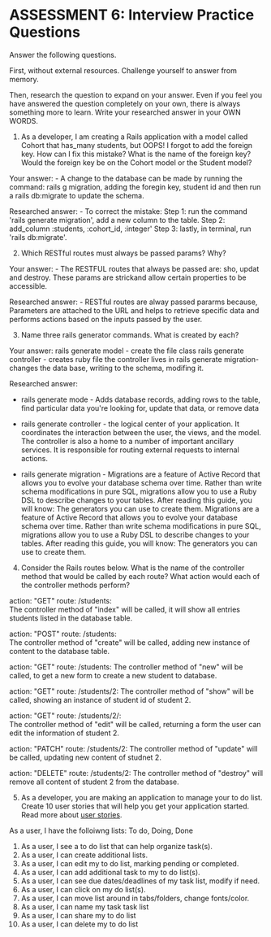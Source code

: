 # ASSESSMENT 6: Interview Practice Questions
Answer the following questions.

First, without external resources. Challenge yourself to answer from memory.

Then, research the question to expand on your answer. Even if you feel you have answered the question completely on your own, there is always something more to learn. Write your researched answer in your OWN WORDS.

1. As a developer, I am creating a Rails application with a model called Cohort that has_many students, but OOPS! I forgot to add the foreign key. How can I fix this mistake? What is the name of the foreign key? Would the foreign key be on the Cohort model or the Student model?

  Your answer: - A change to the database can be made by running the command: rails g migration, adding the foregin key, student id and then run a rails db:migrate to update the schema. 

  Researched answer: -  To correct the mistake: 
  Step 1: run the command 'rails generate migration', add a new column to the table.
  Step 2: add_column :students, :cohort_id, :integer'
  Step 3: lastly, in terminal, run  'rails db:migrate'.
  

2. Which RESTful routes must always be passed params? Why?

  Your answer: - The RESTFUL routes that always be passed are: sho, updat and destroy. These params are strickand allow certain properties to be accessible. 

  Researched answer: - RESTful routes are alway passed pararms because, Parameters are attached to the URL and helps to retrieve specific data and performs actions based on the inputs passed by the user. 

3. Name three rails generator commands. What is created by each?

  Your answer:
rails generate model - create the file class
rails generate controller - creates ruby file the controller lives in
rails generate migration- changes the data base, writing to the schema, modifing it. 

  Researched answer: 
- rails generate mode - Adds database records, adding rows to the table, find particular data you're looking for, update that data, or remove data

- rails generate controller - the logical center of your application. It coordinates the interaction between the user, the views, and the model. The controller is also a home to a number of important ancillary services. It is responsible for routing external requests to internal actions.

- rails generate migration - Migrations are a feature of Active Record that allows you to evolve your database schema over time. Rather than write schema modifications in pure SQL, migrations allow you to use a Ruby DSL to describe changes to your tables. After reading this guide, you will know: The generators you can use to create them.
Migrations are a feature of Active Record that allows you to evolve your database schema over time. Rather than write schema modifications in pure SQL, migrations allow you to use a Ruby DSL to describe changes to your tables. After reading this guide, you will know: The generators you can use to create them.


4. Consider the Rails routes below. What is the name of the controller method that would be called by each route? What action would each of the controller methods perform?

action: "GET"    route: /students:    
The controller method of "index" will be called, it will show all entries students listed in the database table.   

action: "POST"   route: /students:     
The controller method of "create" will be called, adding new instance of content to the database table.

action: "GET"    route: /students:
The controller method of "new" will be called, to get a new form to create a new student to database. 

action: "GET"    route: /students/2: 
The controller method of "show" will be called, showing an instance of student id of student 2. 

action: "GET"    route: /students/2/:   
The controller method of "edit" will be called, returning a form the user can edit the information of student 2. 

action: "PATCH"  route: /students/2: 
The controller method of "update" will be called, updating new content of studnet 2. 

action: "DELETE" route: /students/2: 
The controller method of "destroy" will remove all content of student 2 from the database.      


5. As a developer, you are making an application to manage your to do list. Create 10 user stories that will help you get your application started. Read more about [user stories](https://www.atlassian.com/agile/project-management/user-stories).

 As a user, I have the folloiwng lists: To do, Doing, Done
  1. As a user, I see a to do list that can help organize task(s).
  2. As a user, I can create additional lists.
  3. As a user, I can edit my to do list, marking pending or completed.
  4. As a user, I can add additional task to my to do list(s).  
  5. As a user, I can see due dates/deadlines of my task list, modify if need. 
  6. As a user, I can click on my do list(s).
  7. As a user, I can move list around in tabs/folders, change fonts/color.
  8. As a user, I can name my task task list
  9. As a user, I can share my to do list
  10. As a user, I can delete my to do list

